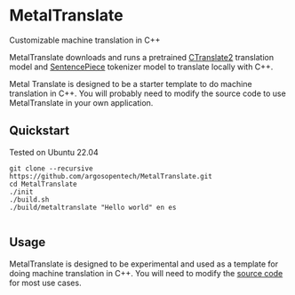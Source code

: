 # MetalTranslate
Customizable machine translation in C++

MetalTranslate downloads and runs a pretrained [CTranslate2](https://github.com/OpenNMT/CTranslate2) translation model and [SentencePiece](https://github.com/google/sentencepiece) tokenizer model to translate locally with C++.

Metal Translate is designed to be a starter template to do machine translation in C++. You will probably need to modify the source code to use MetalTranslate in your own application.

## Quickstart
Tested on Ubuntu 22.04

```
git clone --recursive https://github.com/argosopentech/MetalTranslate.git
cd MetalTranslate
./init
./build.sh
./build/metaltranslate "Hello world" en es


```

## Usage
MetalTranslate is designed to be experimental and used as a template for doing machine translation in C++. You will need to modify the [source code](https://github.com/argosopentech/MetalTranslate/blob/main/src/MetalTranslate.cpp) for most use cases.
